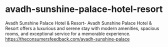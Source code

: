 # avadh-sunshine-palace-hotel-resort
Avadh Sunshine Palace Hotel &amp; Resort-  Avadh Sunshine Palace Hotel &amp; Resort offers a luxurious and serene stay with modern amenities, spacious rooms, and exceptional service for a memorable experience.
https://theconsumersfeedback.com/avadh-sunshine-palace
